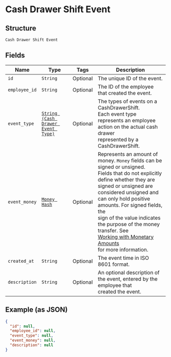 
# Cash Drawer Shift Event

## Structure

`Cash Drawer Shift Event`

## Fields

| Name | Type | Tags | Description |
|  --- | --- | --- | --- |
| `id` | `String` | Optional | The unique ID of the event. |
| `employee_id` | `String` | Optional | The ID of the employee that created the event. |
| `event_type` | [`String (Cash Drawer Event Type)`](../../doc/models/cash-drawer-event-type.md) | Optional | The types of events on a CashDrawerShift.<br>Each event type represents an employee action on the actual cash drawer<br>represented by a CashDrawerShift. |
| `event_money` | [`Money Hash`](../../doc/models/money.md) | Optional | Represents an amount of money. `Money` fields can be signed or unsigned.<br>Fields that do not explicitly define whether they are signed or unsigned are<br>considered unsigned and can only hold positive amounts. For signed fields, the<br>sign of the value indicates the purpose of the money transfer. See<br>[Working with Monetary Amounts](https://developer.squareup.com/docs/build-basics/working-with-monetary-amounts)<br>for more information. |
| `created_at` | `String` | Optional | The event time in ISO 8601 format. |
| `description` | `String` | Optional | An optional description of the event, entered by the employee that<br>created the event. |

## Example (as JSON)

```json
{
  "id": null,
  "employee_id": null,
  "event_type": null,
  "event_money": null,
  "description": null
}
```

